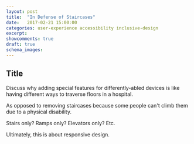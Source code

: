 ```yaml
---
layout: post
title:  "In Defense of Staircases"
date:   2017-02-21 15:00:00
categories: user-experience accessibility inclusive-design
excerpt:  
showcomments: true
draft: true
schema_images:  
---
```


## Title

Discuss why adding special features for differently-abled devices is like having different ways to traverse floors in a hospital.

As opposed to removing staircases because some people can't climb them due to a physical disability.

Stairs only?
Ramps only?
Elevators only?
Etc.

Ultimately, this is about responsive design.
